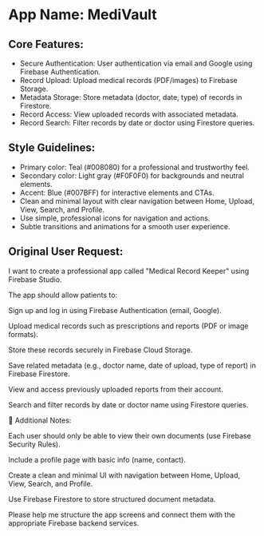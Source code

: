 # **App Name**: MediVault

## Core Features:

- Secure Authentication: User authentication via email and Google using Firebase Authentication.
- Record Upload: Upload medical records (PDF/images) to Firebase Storage.
- Metadata Storage: Store metadata (doctor, date, type) of records in Firestore.
- Record Access: View uploaded records with associated metadata.
- Record Search: Filter records by date or doctor using Firestore queries.

## Style Guidelines:

- Primary color: Teal (#008080) for a professional and trustworthy feel.
- Secondary color: Light gray (#F0F0F0) for backgrounds and neutral elements.
- Accent: Blue (#007BFF) for interactive elements and CTAs.
- Clean and minimal layout with clear navigation between Home, Upload, View, Search, and Profile.
- Use simple, professional icons for navigation and actions.
- Subtle transitions and animations for a smooth user experience.

## Original User Request:
I want to create a professional app called "Medical Record Keeper" using Firebase Studio.

The app should allow patients to:

Sign up and log in using Firebase Authentication (email, Google).

Upload medical records such as prescriptions and reports (PDF or image formats).

Store these records securely in Firebase Cloud Storage.

Save related metadata (e.g., doctor name, date of upload, type of report) in Firebase Firestore.

View and access previously uploaded reports from their account.

Search and filter records by date or doctor name using Firestore queries.

📌 Additional Notes:

Each user should only be able to view their own documents (use Firebase Security Rules).

Include a profile page with basic info (name, contact).

Create a clean and minimal UI with navigation between Home, Upload, View, Search, and Profile.

Use Firebase Firestore to store structured document metadata.

Please help me structure the app screens and connect them with the appropriate Firebase backend services.
  